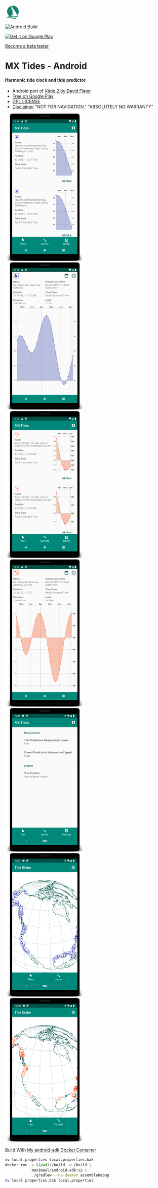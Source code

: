![icon](icon_src/icon.png)

![Android Build](https://github.com/manimaul/mxtide-android/workflows/Android%20Build/badge.svg)

<a href='https://play.google.com/store/apps/details?id=com.mxmariner.tides'>
<img alt='Get it on Google Play' src='https://play.google.com/intl/en_us/badges/static/images/badges/en_badge_web_generic.png' width="128"/>
</a>

[Become a beta tester](https://play.google.com/apps/testing/com.mxmariner.tides)


# MX Tides - Android
#### Harmonic tide clock and tide predictor

* Android port of [Xtide 2 by David Flater](http://www.flaterco.com/xtide/)
* [Free on Google Play](https://play.google.com/store/apps/details?id=com.mxmariner.tides)
* [GPL LICENSE](gpl-3.0.md)
* [Disclaimer](http://www.flaterco.com/xtide/disclaimer.html) "NOT FOR NAVIGATION," "ABSOLUTELY NO WARRANTY"

<img alt='tide station list' src='icon_src/tides_nearby.png' width='256'/> <img alt='tide station' src='icon_src/tide_station.png' width='256'/> <img alt='current station list' src='icon_src/currents_nearby.png' width='256'/> <img alt='current station' src='icon_src/current_station.png' width='256'/> <img alt='settings' src='icon_src/settings.png' width='256'/> <img alt='globe tides' src='icon_src/globe_tides.png' width='256'/> <img alt='globe currents' src='icon_src/globe_currents.png' width='256'/>


Build With [My android-sdk Docker Container](https://hub.docker.com/repository/docker/manimaul/android-sdk)
```bash
mv local.properties local.properties.bak
docker run -v $(pwd):/build -w /build \
            manimaul/android-sdk:v2 \
            ./gradlew --no-daemon assembleDebug
mv local.properties.bak local.properties
```